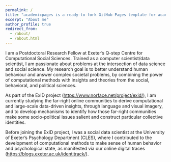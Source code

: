 ```yaml
---
permalink: /
title: "academicpages is a ready-to-fork GitHub Pages template for academic personal websites"
excerpt: "About me"
author_profile: true
redirect_from: 
  - /about/
  - /about.html
---
```


I am a Postdoctoral Research Fellow at Exeter’s Q-step Centre for Computational Social Sciences. Trained as a computer scientist/data scientist, I am passionate about problems at the intersection of data science and social science. My research goal is to better understand human behaviour and answer complex societal problems, by combining the power of computational methods with insights and theories from the social, behavioral, and political sciences.


As part of the ExID project (https://www.norface.net/project/exid/), I am currently studying the far-right online communities to derive computational and large-scale data-driven insights, through language and visual imagery, and to develop mechanisms to identify how those far-right communities make some socio-political issues salient and construct particular collective identities. 

Before joining the ExID project, I was a social data scientist at the University of Exeter’s Psychology Department (CLES), where I contributed to the development of computational methods to make sense of human behavior and psychological state, as manifested via our online digital traces (https://blogs.exeter.ac.uk/identitrack/).
